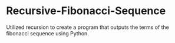 # Recursive-Fibonacci-Sequence
Utilized recursion to create a program that outputs the terms of the fibonacci sequence using Python.
